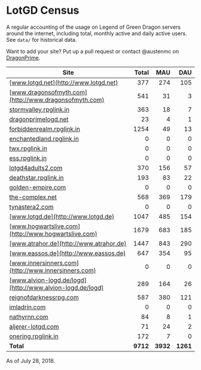 # LotGD Census
A regular accounting of the usage on Legend of Green Dragon servers around the internet, including total, monthly active and daily active users. See `data/` for historical data.

Want to add your site? Put up a pull request or contact @austenmc on [DragonPrime](http://dragonprime.net).


Site | Total | MAU | DAU
--- | ---:| ---:| ---:
[www.lotgd.net](http://www.lotgd.net)|377|274|105
[www.dragonsofmyth.com](http://www.dragonsofmyth.com)|541|31|3
[stormvalley.rpglink.in](http://stormvalley.rpglink.in)|363|18|7
[dragonprimelogd.net](http://dragonprimelogd.net)|23|4|1
[forbiddenrealm.rpglink.in](http://forbiddenrealm.rpglink.in)|1254|49|13
[enchantedland.rpglink.in](http://enchantedland.rpglink.in)|0|0|0
[twx.rpglink.in](http://twx.rpglink.in)|0|0|0
[ess.rpglink.in](http://ess.rpglink.in)|0|0|0
[lotgd4adults2.com](http://lotgd4adults2.com)|370|156|57
[deathstar.rpglink.in](http://deathstar.rpglink.in)|193|83|22
[golden-empire.com](http://golden-empire.com)|0|0|0
[the-complex.net](http://the-complex.net)|568|369|179
[tynastera2.com](http://tynastera2.com)|0|0|0
[www.lotgd.de](http://www.lotgd.de)|1047|485|154
[www.hogwartslive.com](http://www.hogwartslive.com)|1679|683|185
[www.atrahor.de](http://www.atrahor.de)|1447|843|290
[www.eassos.de](http://www.eassos.de)|647|354|95
[www.innersinners.com](http://www.innersinners.com)|0|0|0
[www.alvion-logd.de/logd](http://www.alvion-logd.de/logd)|289|164|26
[reignofdarknessrpg.com](http://reignofdarknessrpg.com)|587|380|121
[imladrin.com](http://imladrin.com)|0|0|0
[nathyrnn.com](http://nathyrnn.com)|84|8|1
[aljerer-lotgd.com](http://aljerer-lotgd.com)|71|24|2
[onering.rpglink.in](http://onering.rpglink.in)|172|7|0
**Total**|**9712**|**3932**|**1261**

As of July 28, 2018.
